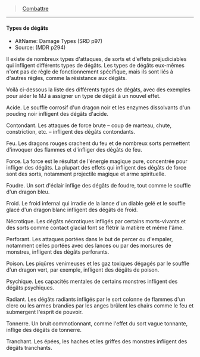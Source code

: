 ﻿---
!GenericItem
Name: Types de dégâts
AltName: Damage Types (SRD p97)
Source: (MDR p294)
Id: combat_hd.md#types-de-dégâts
ParentLink: combat_hd.md#combattre
ParentName: Combattre
NameLevel: 4
Attributes: {}
AttributesDictionary: >+
  {}

---
> [Combattre](hd_combat.md)

---

#### Types de dégâts

- AltName: Damage Types (SRD p97)
- Source: (MDR p294)

Il existe de nombreux types d'attaques, de sorts et d'effets préjudiciables qui infligent différents types de dégâts. Les types de dégâts eux-mêmes n'ont pas de règle de fonctionnement spécifique, mais ils sont liés à d'autres règles, comme la résistance aux dégâts.

Voilà ci-dessous la liste des différents types de dégâts, avec des exemples pour aider le MJ à assigner un type de dégât à un nouvel effet.

Acide. Le souffle corrosif d'un dragon noir et les enzymes dissolvants d'un pouding noir infligent des dégâts d'acide.

Contondant. Les attaques de force brute – coup de marteau, chute, constriction, etc. – infligent des dégâts contondants.

Feu. Les dragons rouges crachent du feu et de nombreux sorts permettent d'invoquer des flammes et d'infliger des dégâts de feu.

Force. La force est le résultat de l'énergie magique pure, concentrée pour infliger des dégâts. La plupart des effets qui infligent des dégâts de force sont des sorts, notamment projectile magique et arme spirituelle.

Foudre. Un sort d'éclair inflige des dégâts de foudre, tout comme le souffle d'un dragon bleu.

Froid. Le froid infernal qui irradie de la lance d'un diable gelé et le souffle glacé d'un dragon blanc infligent des dégâts de froid.

Nécrotique. Les dégâts nécrotiques infligés par certains morts-vivants et des sorts comme contact glacial font se flétrir la matière et même l'âme.

Perforant. Les attaques portées dans le but de percer ou d'empaler, notamment celles portées avec des lances ou par des morsures de monstres, infligent des dégâts perforants.

Poison. Les piqûres venimeuses et les gaz toxiques dégagés par le souffle d'un dragon vert, par exemple, infligent des dégâts de poison.

Psychique. Les capacités mentales de certains monstres infligent des dégâts psychiques.

Radiant. Les dégâts radiants infligés par le sort colonne de flammes d'un clerc ou les armes brandies par les anges brûlent les chairs comme le feu et submergent l'esprit de pouvoir.

Tonnerre. Un bruit commotionnant, comme l'effet du sort vague tonnante, inflige des dégâts de tonnerre.

Tranchant. Les épées, les haches et les griffes des monstres infligent des dégâts tranchants.

